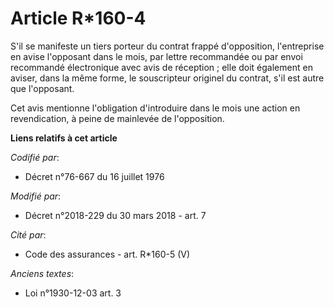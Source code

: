 # Article R*160-4

S'il se manifeste un tiers porteur du contrat frappé d'opposition, l'entreprise en avise l'opposant dans le mois, par lettre
recommandée ou par envoi recommandé électronique avec avis de réception ; elle doit également en aviser, dans la même forme,
le souscripteur originel du contrat, s'il est autre que l'opposant.

Cet avis mentionne l'obligation d'introduire dans le mois une action en revendication, à peine de mainlevée de l'opposition.

**Liens relatifs à cet article**

_Codifié par_:

  - Décret n°76-667 du 16 juillet 1976

_Modifié par_:

  - Décret n°2018-229 du 30 mars 2018 - art. 7

_Cité par_:

  - Code des assurances - art. R*160-5 (V)

_Anciens textes_:

  - Loi n°1930-12-03 art. 3
